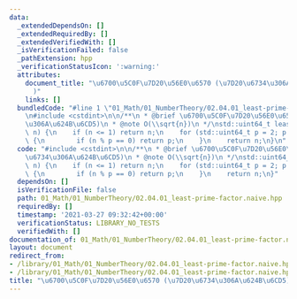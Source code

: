 ```yaml
---
data:
  _extendedDependsOn: []
  _extendedRequiredBy: []
  _extendedVerifiedWith: []
  _isVerificationFailed: false
  _pathExtension: hpp
  _verificationStatusIcon: ':warning:'
  attributes:
    document_title: "\u6700\u5C0F\u7D20\u56E0\u6570 (\u7D20\u6734\u306A\u624B\u6CD5\
      )"
    links: []
  bundledCode: "#line 1 \"01_Math/01_NumberTheory/02.04.01_least-prime-factor.naive.hpp\"\
    \n#include <cstdint>\n\n/**\n * @brief \u6700\u5C0F\u7D20\u56E0\u6570 (\u7D20\u6734\
    \u306A\u624B\u6CD5)\n * @note O(\\sqrt{n})\n */\nstd::uint64_t least_prime_factor(std::uint64_t\
    \ n) {\n    if (n <= 1) return n;\n    for (std::uint64_t p = 2; p * p <= n; ++p)\
    \ {\n        if (n % p == 0) return p;\n    }\n    return n;\n}\n"
  code: "#include <cstdint>\n\n/**\n * @brief \u6700\u5C0F\u7D20\u56E0\u6570 (\u7D20\
    \u6734\u306A\u624B\u6CD5)\n * @note O(\\sqrt{n})\n */\nstd::uint64_t least_prime_factor(std::uint64_t\
    \ n) {\n    if (n <= 1) return n;\n    for (std::uint64_t p = 2; p * p <= n; ++p)\
    \ {\n        if (n % p == 0) return p;\n    }\n    return n;\n}"
  dependsOn: []
  isVerificationFile: false
  path: 01_Math/01_NumberTheory/02.04.01_least-prime-factor.naive.hpp
  requiredBy: []
  timestamp: '2021-03-27 09:32:42+00:00'
  verificationStatus: LIBRARY_NO_TESTS
  verifiedWith: []
documentation_of: 01_Math/01_NumberTheory/02.04.01_least-prime-factor.naive.hpp
layout: document
redirect_from:
- /library/01_Math/01_NumberTheory/02.04.01_least-prime-factor.naive.hpp
- /library/01_Math/01_NumberTheory/02.04.01_least-prime-factor.naive.hpp.html
title: "\u6700\u5C0F\u7D20\u56E0\u6570 (\u7D20\u6734\u306A\u624B\u6CD5)"
---
```

